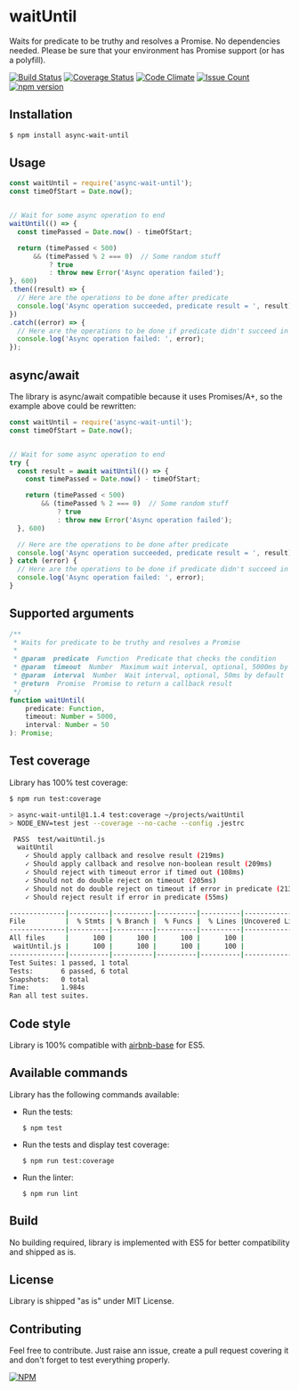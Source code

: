 # waitUntil

Waits for predicate to be truthy and resolves a Promise. No dependencies needed. Please be sure that your environment has Promise support (or has a polyfill).


[![Build Status](https://travis-ci.org/devlato/waitUntil.svg?branch=master)](https://travis-ci.org/devlato/waitUntil)
[![Coverage Status](https://coveralls.io/repos/github/devlato/waitUntil/badge.svg?branch=master)](https://coveralls.io/github/devlato/waitUntil?branch=master)
[![Code Climate](https://codeclimate.com/github/devlato/waitUntil/badges/gpa.svg)](https://codeclimate.com/github/devlato/waitUntil)
[![Issue Count](https://codeclimate.com/github/devlato/waitUntil/badges/issue_count.svg)](https://codeclimate.com/github/devlato/waitUntil)
[![npm version](https://badge.fury.io/js/async-wait-until.svg)](https://badge.fury.io/js/async-wait-until)


## Installation

```sh
$ npm install async-wait-until
```


## Usage

```javascript
const waitUntil = require('async-wait-until');
const timeOfStart = Date.now();


// Wait for some async operation to end
waitUntil(() => {
  const timePassed = Date.now() - timeOfStart;

  return (timePassed < 500)
      && (timePassed % 2 === 0)  // Some random stuff
          ? true
          : throw new Error('Async operation failed');
}, 600)
.then((result) => {
  // Here are the operations to be done after predicate
  console.log('Async operation succeeded, predicate result = ', result);
})
.catch((error) => {
  // Here are the operations to be done if predicate didn't succeed in the timeout
  console.log('Async operation failed: ', error);
});

```


## async/await

The library is async/await compatible because it uses Promises/A+, so the example above could be rewritten:

```javascript
const waitUntil = require('async-wait-until');
const timeOfStart = Date.now();


// Wait for some async operation to end
try {
  const result = await waitUntil(() => {
    const timePassed = Date.now() - timeOfStart;

    return (timePassed < 500)
        && (timePassed % 2 === 0)  // Some random stuff
            ? true
            : throw new Error('Async operation failed');
  }, 600)

  // Here are the operations to be done after predicate
  console.log('Async operation succeeded, predicate result = ', result);
} catch (error) {
  // Here are the operations to be done if predicate didn't succeed in the timeout
  console.log('Async operation failed: ', error);
}
```


## Supported arguments

```javascript
/**
 * Waits for predicate to be truthy and resolves a Promise
 *
 * @param  predicate  Function  Predicate that checks the condition
 * @param  timeout  Number  Maximum wait interval, optional, 5000ms by default
 * @param  interval  Number  Wait interval, optional, 50ms by default
 * @return  Promise  Promise to return a callback result
 */
function waitUntil(
    predicate: Function,
    timeout: Number = 5000,
    interval: Number = 50
): Promise;
```


## Test coverage

Library has 100% test coverage:

```sh
$ npm run test:coverage

> async-wait-until@1.1.4 test:coverage ~/projects/waitUntil
> NODE_ENV=test jest --coverage --no-cache --config .jestrc

 PASS  test/waitUntil.js
  waitUntil
    ✓ Should apply callback and resolve result (219ms)
    ✓ Should apply callback and resolve non-boolean result (209ms)
    ✓ Should reject with timeout error if timed out (108ms)
    ✓ Should not do double reject on timeout (205ms)
    ✓ Should not do double reject on timeout if error in predicate (213ms)
    ✓ Should reject result if error in predicate (55ms)

--------------|----------|----------|----------|----------|----------------|
File          |  % Stmts | % Branch |  % Funcs |  % Lines |Uncovered Lines |
--------------|----------|----------|----------|----------|----------------|
All files     |      100 |      100 |      100 |      100 |                |
 waitUntil.js |      100 |      100 |      100 |      100 |                |
--------------|----------|----------|----------|----------|----------------|
Test Suites: 1 passed, 1 total
Tests:       6 passed, 6 total
Snapshots:   0 total
Time:        1.984s
Ran all test suites.
```


## Code style

Library is 100% compatible with [airbnb-base](https://www.npmjs.com/package/eslint-config-airbnb-base) for ES5.


## Available commands

Library has the following commands available:

* Run the tests:

  ```
  $ npm test
  ```

* Run the tests and display test coverage:

  ```
  $ npm run test:coverage
  ```

* Run the linter:

  ```
  $ npm run lint
  ```

## Build

No building required, library is implemented with ES5 for better compatibility and shipped as is.


## License

Library is shipped "as is" under MIT License.


## Contributing

Feel free to contribute. Just raise ann issue, create a pull request covering it and don't forget to test everything properly.


[![NPM](https://nodei.co/npm/async-wait-until.png?downloads=true&downloadRank=true&stars=true)](https://nodei.co/npm/async-wait-until/)
